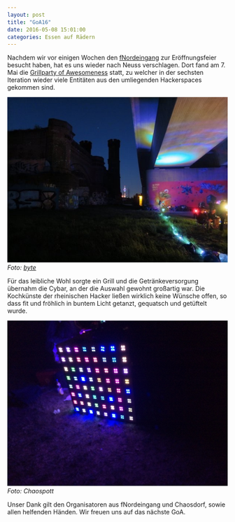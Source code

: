```yaml
---
layout: post
title: "GoA16"
date: 2016-05-08 15:01:00
categories: Essen auf Rädern
---
```

Nachdem wir vor einigen Wochen den [fNordeingang](http://chaospott.de/2016/03/06/fnordeingang) zur Eröffnungsfeier besucht haben, hat es uns wieder nach Neuss verschlagen. Dort fand am 7. Mai die [Grillparty of Awesomeness](https://events.fnordeingang.de/goa/2016/wiki/GoA16) statt, zu welcher in der sechsten Iteration wieder viele Entitäten aus den umliegenden Hackerspaces gekommen sind.

![GoA16](/media/2016-05-08/goa00.jpg)
*Foto: [byte](https://twitter.com/byte_jra/status/729111563861405696)*

Für das leibliche Wohl sorgte ein Grill und die Getränkeversorgung übernahm die Cybar, an der die Auswahl gewohnt großartig war. Die Kochkünste der rheinischen Hacker ließen wirklich keine Wünsche offen, so dass fit und fröhlich in buntem Licht getanzt, gequatsch und getüftelt wurde.

![GoA16](/media/2016-05-08/goa01.jpg)
*Foto: Chaospott*

Unser Dank gilt den Organisatoren aus fNordeingang und Chaosdorf, sowie allen helfenden Händen. Wir freuen uns auf das nächste GoA.
